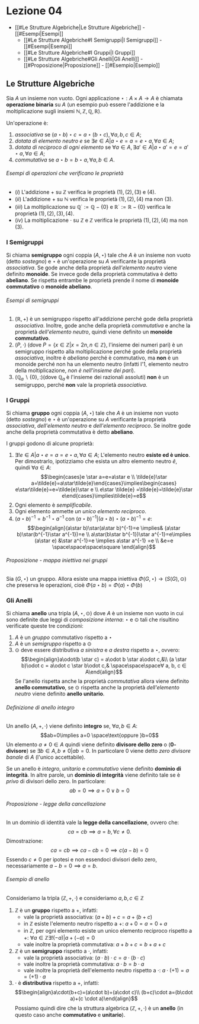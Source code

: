 # Lezione 04
- [[#Le Strutture Algebriche|Le Strutture Algebriche]]
				- [[#Esempi|Esempi]]
	- [[#Le Strutture Algebriche#I Semigruppi|I Semigruppi]]
				- [[#Esempi|Esempi]]
	- [[#Le Strutture Algebriche#I Gruppi|I Gruppi]]
	- [[#Le Strutture Algebriche#Gli Anelli|Gli Anelli]]
				- [[#Proposizione|Proposizione]]
				- [[#Esempio|Esempio]]
## Le Strutture Algebriche
Sia $A$ un insieme non vuoto. Ogni applicazione $\star:A\times A\rightarrow A$ è chiamata **operazione binaria** su $A$ (un esempio può essere l'addizione e la moltiplicazione sugli insiemi $\mathbb{N},\mathbb{Z},\mathbb{Q},\mathbb{R}$).

Un'operazione è:
1) *associativa* se $(a\star b)\star c=a\star(b\star c),\forall a,b,c\in A;$
2) *dotata di elemento neutro* $e$ se $\exists e \in A|a\star e=a=e\star a, \forall a\in A;$
3) *dotata di reciproco di ogni elemento* se $\forall a\in A, \exists a'\in A | a\star a'=e=a'\star a, \forall a\in A;$
4) *commutativa* se $a\star b=b\star a, \forall a,b\in A.$

###### Esempi di operazioni che verificano le proprietà
- $(i)$ L'addizione $+$ su $\mathbb{Z}$ verifica le proprietà $(1),(2),(3)$ e $(4)$.
- $(ii)$ L'addizione $+$ su $\mathbb{N}$ verifica le proprietà $(1),(2),(4)$ ma non $(3)$.
- $(iii)$ La moltiplicazione su $\mathbb{Q^{\cdot}:=\mathbb{Q}}-\{0 \}$ e $\mathbb{R}^\cdot:=\mathbb{R}-\{ 0\}$ verifica le proprietà $(1),(2),(3),(4).$
- $(iv)$ La moltiplicazione $\cdot$ su $\mathbb{Z}$ e $\mathbb{Z}$ verifica le proprietà $(1),(2),(4)$ ma non $(3).$

### I Semigruppi
Si chiama **semigruppo** ogni coppia $(A,\star)$ tale che $A$ è un insieme non vuoto (detto *sostegno*) e $\star$ è un'operazione su $A$ verificante la proprietà *associativa*. Se gode anche della proprietà *dell'elemento neutro* viene definito **monoide**. Se invece gode della proprietà commutativa è detto **abeliano**. Se rispetta entrambe le proprietà prende il nome di **monoide commutativo** o **monoide abeliano**.
###### Esempi di semigruppi
1) $(\mathbb{R},+)$ è un semigruppo rispetto all'addizione perché gode della proprietà *associativa*. Inoltre, gode anche della proprietà *commutativa* e anche la proprietà *dell'elemento neutro*, quindi viene definito un **monoide commutativo**.
2) $(P,\cdot)$ (dove $P=\{x\in\mathbb{Z}|x=2n,n\in\mathbb{Z}\}$, l'insieme dei numeri pari) è un semigruppo rispetto alla moltiplicazione perché gode della proprietà *associativa*, inoltre è *abeliano* perché è commutativo, ma **non** è un monoide perché non ha un elemento neutro (infatti l'$1$, elemento neutro della moltiplicazione, *non è nell'insieme dei pari*).
3) $(\mathbb{Q}_a\backslash\{0 \},:)$(dove $\mathbb{Q}_a$ è l'insieme dei razionali assoluti) **non** è un semigruppo, perché **non** vale la proprietà *associativa*.

### I Gruppi
Si chiama **gruppo** ogni coppia $(A,\star)$ tale che $A$ è un insieme non vuoto (detto *sostegno*) e $\star$ è un'operazione su $A$ verificante la proprietà *associativa*,  *dell'elemento neutro* e *dell'elemento reciproco*. Se inoltre gode anche della proprietà commutativa è detto **abeliano**.

I gruppi godono di alcune proprietà:
1) $\exists! e \in A|a\star e=a=e\star a, \forall a\in A;$ L'elemento neutro **esiste ed è unico**. Per dimostrarlo, ipotizziamo che esista un altro elemento neutro $\tilde{e}$, quindi $\forall a \in A$: $$\begin{cases}e \star a=e=a\star e \\ \tilde{e}\star a=\tilde{e}=a\star\tilde{e}\end{cases}\implies\begin{cases} e\star\tilde{e}=e=\tilde{e}\star e \\ e\star \tilde{e} =\tilde{e}=\tilde{e}\star e\end{cases}\implies\tilde{e}=e$$
2) Ogni elemento è *semplificabile*.
3) Ogni elemento ammette *un unico elemento reciproco*.
4) $(a\star b)^{-1}=b^{-1}\star a^{-1}$ con $(a\star b)^{-1}|(a\star b)\star(a\star b)^{-1}=e$:$$\begin{align}(a\star b)\star(a\star b)^{-1}=e \implies& (a\star b)\star(b^{-1}\star a^{-1})=e \\ a\star(b\star b^{-1})\star a^{-1}=e\implies (a\star e) &\star a^{-1}=e \implies a\star a^{-1} =e \\ &e=e \space\space\space\square \end{align}$$
###### Proposizione - mappa iniettiva nei gruppi
Sia $(G,\star)$ un gruppo. Allora esiste una mappa iniettiva $\Phi(G,\star)\longrightarrow(S(G),\odot)$ che preserva le operazioni, cioè $\Phi (a\star b)=\Phi(a)\star\Phi(b)$
### Gli Anelli
Si chiama **anello** una tripla $(A,\star,\odot)$  dove $A$ è un insieme non vuoto in cui sono definite due leggi di *composizione interna*: $\star$ e $\odot$ tali che risultino verificate queste tre condizioni:
1) $A$ è un *gruppo* commutativo rispetto a $\star$
2) $A$ è un *semigruppo* rispetto a $\odot$
3) $\odot$ deve essere distributiva *a sinistra* e *a destra* rispetto a $\star$, ovvero: $$\begin{align}a\odot(b \star c) = a\odot b \star a\odot c,&\\ (a \star b)\odot c = a\odot c \star b\odot c,& \space\space\space∀ a, b, c ∈ A\end{align}$$
Se l'anello rispetta anche la proprietà *commutativa* allora viene definito **anello commutativo**, se $\odot$ rispetta anche la proprietà *dell'elemento neutro* viene definito **anello unitario**.

###### Definizione di anello integro
Un anello $(A,+,\cdot)$ viene definito **integro** se, $\forall a,b\in A$: $$ab=0\implies a=0 \space\text{oppure }b=0$$Un elemento $a\ne0\in A$ quindi viene definito **divisore dello zero** o (**$0$-divisore**) se $\exists b\in A,b\ne 0|ab=0$. In particolare $0$ viene detto *zero divisore banale* di $A$ (l'unico accettabile). 

Se un anello è *integro*, *unitario* e *commutativo* viene definito **dominio di integrità**. In altre parole, un **dominio di integrità** viene definito tale se è *privo* di divisori dello zero. In particolare:$$ab=0\implies a=0\lor b=0$$
###### Proposizione - legge della cancellazione
In un dominio di identità vale la **legge della cancellazione**, ovvero che:$$ca=cb\implies a=b, \forall c\ne0.$$Dimostrazione:$$ca=cb\implies ca-cb=0\implies c(a-b)=0$$Essendo $c\ne0$ per ipotesi e non essendoci divisori dello zero, necessariamente $a-b=0\implies a=b.$
###### Esempio di anello
Consideriamo la tripla $(\mathbb{Z},+,\cdot)$ e consideriamo $a,b,c\in \mathbb{Z}$
1) $\mathbb{Z}$ è un **gruppo** rispetto a $+$, infatti:
	-  vale la proprietà associativa: $(a+b)+c=a+(b+c)$
	- in $\mathbb{Z}$ esiste l'elemento neutro rispetto a $+:$ $a+0=a=0+a$
	- in $\mathbb{Z}$, per ogni elemento esiste un unico elemento reciproco rispetto a $+$: $\forall a\in\mathbb{Z}\exists!(-a)|a+(-a)=0$
	- vale inoltre la proprietà commutativa: $a+b+c=b+a+c$
2) $\mathbb{Z}$ è un **semigruppo** rispetto a $\cdot$, infatti:
	-  vale la proprietà associativa: $(a\cdot b)\cdot c=a\cdot(b\cdot c)$
	-  vale inoltre la proprietà commutativa: $a \cdot b=b\cdot a$
	-  vale inoltre la proprietà dell'elemento neutro rispetto a $\cdot$: $a\cdot(+1)=a=(+1)\cdot a$
3) $\cdot$ è **distributiva** rispetto a $+$, infatti:$$\begin{align}a\cdot(b+c)=(a\cdot b)+(a\cdot c)\\ (b+c)\cdot a=(b\cdot a)+(c \cdot a)\end{align}$$
Possiamo quindi dire che la struttura algebrica $(\mathbb{Z},+,\cdot)$ è un **anello** (in questo caso anche **commutativo** e **unitario**).




